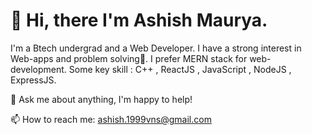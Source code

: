 # 👋 Hi, there I'm Ashish Maurya.
I'm a Btech undergrad and a Web Developer. I have a strong interest in Web-apps and problem solving🔭. I prefer MERN stack for web-development.
Some key skill : C++ , ReactJS , JavaScript , NodeJS , ExpressJS.

💬 Ask me about anything, I'm happy to help!

📫 How to reach me: ashish.1999vns@gmail.com
